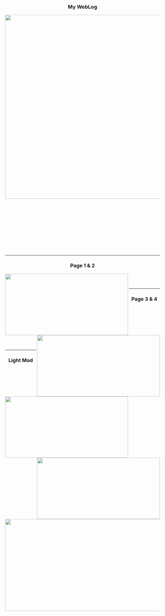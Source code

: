 <div align="center">
<h3>My WebLog</h3>
<img src="https://cdn.discordapp.com/attachments/1049406847314042930/1090238279896535131/Protfolio_-_Google_Chrome_05_01_1402_02_51_37_..png" width="600" height=""300 />
</div><br /><br /><br /><br /><br /><br /><br /><br /><br /><br />

----


<h3 align="center">Page 1 & 2</h3>
<img src="https://cdn.discordapp.com/attachments/1049406847314042930/1090238337840840726/Protfolio_-_Google_Chrome_08_01_1402_04_05_45_..png" align="left" width="400" height="200" />
<img src="https://cdn.discordapp.com/attachments/1049406847314042930/1090238386683519056/Protfolio_-_Google_Chrome_08_01_1402_04_06_03_..png" align="right" width="400" height="200" />
<br /><br />


----
<h3 align="center">Page 3 & 4</h3>

<img src="https://cdn.discordapp.com/attachments/1049406847314042930/1090238416500817920/Protfolio_-_Google_Chrome_08_01_1402_04_06_09_..png" align="left" width="400" height="200" />
<img src="https://cdn.discordapp.com/attachments/1049406847314042930/1090238441016541274/Protfolio_-_Google_Chrome_08_01_1402_04_06_15_..png" align="right" width="400" height="200" /><br /><br /><br /><br /><br /><br /><br />

----

<div align="center">
<h3>Light Mod</h3>
<img src="https://cdn.discordapp.com/attachments/1049406847314042930/1090238473442705418/Protfolio_-_Google_Chrome_08_01_1402_04_06_23_..png" align="center" width="600" height="300" />
</div>

